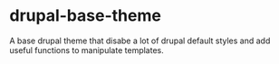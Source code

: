 drupal-base-theme
=================

A base drupal theme that disabe a lot of drupal default styles and add useful functions to manipulate templates.
